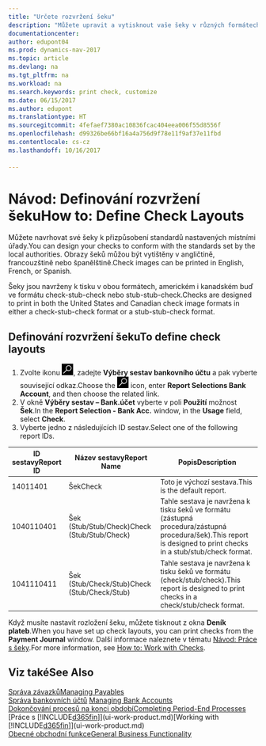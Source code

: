 ```yaml
---
title: "Určete rozvržení šeku"
description: "Můžete upravit a vytisknout vaše šeky v různých formátech, aby byly v souladu s normami."
documentationcenter: 
author: edupont04
ms.prod: dynamics-nav-2017
ms.topic: article
ms.devlang: na
ms.tgt_pltfrm: na
ms.workload: na
ms.search.keywords: print check, customize
ms.date: 06/15/2017
ms.author: edupont
ms.translationtype: HT
ms.sourcegitcommit: 4fefaef7380ac10836fcac404eea006f55d8556f
ms.openlocfilehash: d99326be66bf16a4a756d9f78e11f9af37e11fbd
ms.contentlocale: cs-cz
ms.lasthandoff: 10/16/2017

---
```

# <a name="how-to-define-check-layouts"></a><span data-ttu-id="d3133-103">Návod: Definování rozvržení šeku</span><span class="sxs-lookup"><span data-stu-id="d3133-103">How to: Define Check Layouts</span></span>
<span data-ttu-id="d3133-104">Můžete navrhovat své šeky k přizpůsobení standardů nastavených místními úřady.</span><span class="sxs-lookup"><span data-stu-id="d3133-104">You can design your checks to conform with the standards set by the local authorities.</span></span> <span data-ttu-id="d3133-105">Obrazy šeků můžou být vytištěny v angličtině, francouzštině nebo španělštině.</span><span class="sxs-lookup"><span data-stu-id="d3133-105">Check images can be printed in English, French, or Spanish.</span></span>

<span data-ttu-id="d3133-106">Šeky jsou navrženy k tisku v obou formátech, americkém i kanadském buď ve formátu check-stub-check nebo stub-stub-check.</span><span class="sxs-lookup"><span data-stu-id="d3133-106">Checks are designed to print in both the United States and Canadian check image formats in either a check-stub-check format or a stub-stub-check format.</span></span>

## <a name="to-define-check-layouts"></a><span data-ttu-id="d3133-107">Definování rozvržení šeku</span><span class="sxs-lookup"><span data-stu-id="d3133-107">To define check layouts</span></span>
1. <span data-ttu-id="d3133-108">Zvolte ikonu ![Vyhledat stránku nebo sestavu](media/ui-search/search_small.png "Ikona Vyhledat stránku nebo sestavu"), zadejte **Výběry sestav bankovního účtu** a pak vyberte související odkaz.</span><span class="sxs-lookup"><span data-stu-id="d3133-108">Choose the ![Search for Page or Report](media/ui-search/search_small.png "Search for Page or Report icon") icon, enter **Report Selections Bank Account**, and then choose the related link.</span></span>
2. <span data-ttu-id="d3133-109">V okně **Výběry sestav – Bank.účet** vyberte v poli **Použití** možnost **Šek**.</span><span class="sxs-lookup"><span data-stu-id="d3133-109">In the **Report Selection - Bank Acc.** window, in the **Usage** field, select **Check**.</span></span>
3. <span data-ttu-id="d3133-110">Vyberte jedno z následujících ID sestav.</span><span class="sxs-lookup"><span data-stu-id="d3133-110">Select one of the following report IDs.</span></span>

| <span data-ttu-id="d3133-111">ID sestavy</span><span class="sxs-lookup"><span data-stu-id="d3133-111">Report ID</span></span> | <span data-ttu-id="d3133-112">Název sestavy</span><span class="sxs-lookup"><span data-stu-id="d3133-112">Report Name</span></span> | <span data-ttu-id="d3133-113">Popis</span><span class="sxs-lookup"><span data-stu-id="d3133-113">Description</span></span> |
| --- | --- | --- |
| <span data-ttu-id="d3133-114">1401</span><span class="sxs-lookup"><span data-stu-id="d3133-114">1401</span></span> |<span data-ttu-id="d3133-115">Šek</span><span class="sxs-lookup"><span data-stu-id="d3133-115">Check</span></span> |<span data-ttu-id="d3133-116">Toto je výchozí sestava.</span><span class="sxs-lookup"><span data-stu-id="d3133-116">This is the default report.</span></span> |
| <span data-ttu-id="d3133-117">10401</span><span class="sxs-lookup"><span data-stu-id="d3133-117">10401</span></span> |<span data-ttu-id="d3133-118">Šek (Stub/Stub/Check)</span><span class="sxs-lookup"><span data-stu-id="d3133-118">Check (Stub/Stub/Check)</span></span> |<span data-ttu-id="d3133-119">Tahle sestava je navržena k tisku šeků ve formátu (zástupná procedura/zástupná procedura/šek).</span><span class="sxs-lookup"><span data-stu-id="d3133-119">This report is designed to print checks in a stub/stub/check format.</span></span> |
| <span data-ttu-id="d3133-120">10411</span><span class="sxs-lookup"><span data-stu-id="d3133-120">10411</span></span> |<span data-ttu-id="d3133-121">Šek (Stub/Check/Stub)</span><span class="sxs-lookup"><span data-stu-id="d3133-121">Check (Stub/Check/Stub)</span></span> |<span data-ttu-id="d3133-122">Tahle sestava je navržena k tisku šeků ve formátu (check/stub/check).</span><span class="sxs-lookup"><span data-stu-id="d3133-122">This report is designed to print checks in a check/stub/check format.</span></span> |

<span data-ttu-id="d3133-123">Když musíte nastavit rozložení šeku, můžete tisknout z okna **Deník plateb**.</span><span class="sxs-lookup"><span data-stu-id="d3133-123">When you have set up check layouts, you can print checks from the **Payment Journal** window.</span></span> <span data-ttu-id="d3133-124">Další informace naleznete v tématu [Návod: Práce s šeky](payables-how-work-checks.md).</span><span class="sxs-lookup"><span data-stu-id="d3133-124">For more information, see [How to: Work with Checks](payables-how-work-checks.md).</span></span>

## <a name="see-also"></a><span data-ttu-id="d3133-125">Viz také</span><span class="sxs-lookup"><span data-stu-id="d3133-125">See Also</span></span>
[<span data-ttu-id="d3133-126">Správa závazků</span><span class="sxs-lookup"><span data-stu-id="d3133-126">Managing Payables</span></span>](payables-manage-payables.md)  
<span data-ttu-id="d3133-127">[Správa bankovních účtů](bank-manage-bank-accounts.md) </span><span class="sxs-lookup"><span data-stu-id="d3133-127">[Managing Bank Accounts](bank-manage-bank-accounts.md) </span></span>  
[<span data-ttu-id="d3133-128">Dokončování procesů na konci období</span><span class="sxs-lookup"><span data-stu-id="d3133-128">Completing Period-End Processes</span></span>](year-how-complete-period-end-processes.md)  
<span data-ttu-id="d3133-129">[Práce s [!INCLUDE[d365fin](includes/d365fin_md.md)]](ui-work-product.md)</span><span class="sxs-lookup"><span data-stu-id="d3133-129">[Working with [!INCLUDE[d365fin](includes/d365fin_md.md)]](ui-work-product.md)</span></span>  
[<span data-ttu-id="d3133-130">Obecné obchodní funkce</span><span class="sxs-lookup"><span data-stu-id="d3133-130">General Business Functionality</span></span>](ui-across-business-areas.md)

